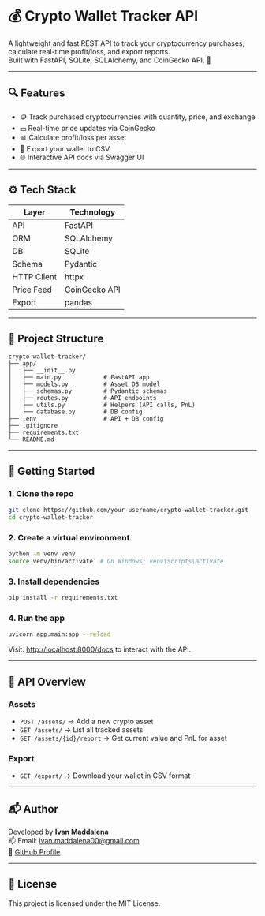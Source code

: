 # 💰 Crypto Wallet Tracker API

A lightweight and fast REST API to track your cryptocurrency purchases, calculate real-time profit/loss, and export reports.  
Built with FastAPI, SQLite, SQLAlchemy, and CoinGecko API. 🚀

---

## 🔍 Features

- 🪙 Track purchased cryptocurrencies with quantity, price, and exchange
- 💵 Real-time price updates via CoinGecko
- 📊 Calculate profit/loss per asset
- 📁 Export your wallet to CSV
- 🌐 Interactive API docs via Swagger UI

---

## ⚙️ Tech Stack

| Layer       | Technology                 |
|-------------|----------------------------|
| API         | FastAPI                    |
| ORM         | SQLAlchemy                 |
| DB          | SQLite                     |
| Schema      | Pydantic                   |
| HTTP Client | httpx                      |
| Price Feed  | CoinGecko API              |
| Export      | pandas                     |

---

## 📁 Project Structure

```
crypto-wallet-tracker/
├── app/
│   ├── __init__.py
│   ├── main.py            # FastAPI app
│   ├── models.py          # Asset DB model
│   ├── schemas.py         # Pydantic schemas
│   ├── routes.py          # API endpoints
│   ├── utils.py           # Helpers (API calls, PnL)
│   └── database.py        # DB config
├── .env                   # API + DB config
├── .gitignore
├── requirements.txt
└── README.md
```

---

## 🚀 Getting Started

### 1. Clone the repo

```bash
git clone https://github.com/your-username/crypto-wallet-tracker.git
cd crypto-wallet-tracker
```

### 2. Create a virtual environment

```bash
python -m venv venv
source venv/bin/activate  # On Windows: venv\Scripts\activate
```

### 3. Install dependencies

```bash
pip install -r requirements.txt
```

### 4. Run the app

```bash
uvicorn app.main:app --reload
```

Visit: [http://localhost:8000/docs](http://localhost:8000/docs) to interact with the API.

---

## 📌 API Overview

### Assets
- `POST /assets/` → Add a new crypto asset
- `GET /assets/` → List all tracked assets
- `GET /assets/{id}/report` → Get current value and PnL for asset

### Export
- `GET /export/` → Download your wallet in CSV format

---

## 📬 Author

Developed by **Ivan Maddalena**  
📫 Email: ivan.maddalena00@gmail.com  
🔗 [GitHub Profile](https://github.com/IvanMaddalena)

---

## 📜 License

This project is licensed under the MIT License.